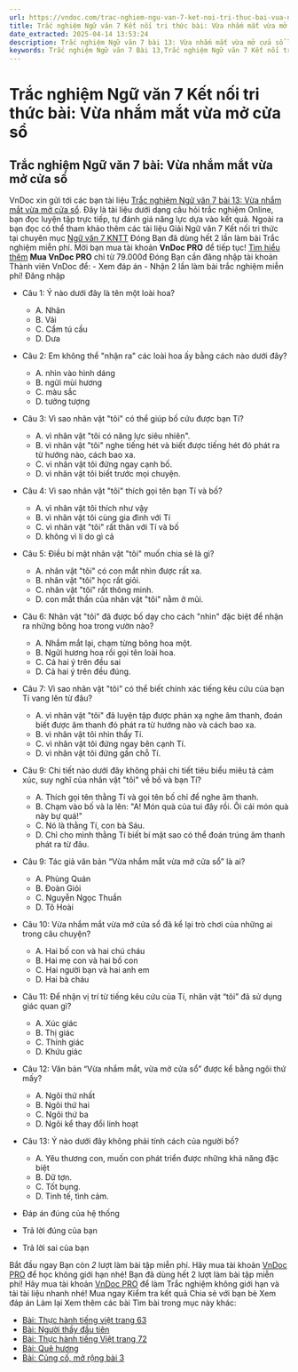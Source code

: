 ```yaml
---
url: https://vndoc.com/trac-nghiem-ngu-van-7-ket-noi-tri-thuc-bai-vua-nham-mat-vua-mo-cua-so-329291
title: Trắc nghiệm Ngữ văn 7 Kết nối tri thức bài: Vừa nhắm mắt vừa mở cửa sổ - VnDoc.com
date_extracted: 2025-04-14 13:53:24
description: Trắc nghiệm Ngữ văn 7 bài 13: Vừa nhắm mắt vừa mở cửa sổ là bộ câu hỏi trắc nghiệm khách quan liên quan đến nội dung trong chương trình Ngữ văn 7 Kết nối tri thức
keywords: Trắc nghiệm Ngữ văn 7 Bài 13,Trắc nghiệm Ngữ văn 7 Kết nối tri thức Bài 13,Trắc nghiệm văn 7 Kết nối tri thức,Trắc nghiệm Ngữ văn 7 bài Vừa nhắm mắt vừa mở cửa sổ,Trắc nghiệm Ngữ văn 7 KNTT,Vừa nhắm mắt vừa mở cửa sổ,Ngữ văn 7 KNTT,Ngữ văn 7 bài 13 kntt
---
```


# Trắc nghiệm Ngữ văn 7 Kết nối tri thức bài: Vừa nhắm mắt vừa mở cửa sổ
## **Trắc nghiệm Ngữ văn 7 bài: Vừa nhắm mắt vừa mở cửa sổ**
VnDoc xin gửi tới các bạn tài liệu [Trắc nghiệm Ngữ văn 7 bài 13: Vừa nhắm mắt vừa mở cửa sổ](<https://vndoc.com/trac-nghiem-ngu-van-7-ket-noi-tri-thuc-bai-vua-nham-mat-vua-mo-cua-so-329291>). Đây là tài liệu dưới dạng câu hỏi trắc nghiệm Online, bạn đọc luyện tập trực tiếp, tự đánh giá năng lực dựa vào kết quả.
Ngoài ra bạn đọc có thể tham khảo thêm các tài liệu Giải Ngữ văn 7 Kết nối tri thức tại chuyên mục [Ngữ văn 7 KNTT](<https://vndoc.com/ngu-van-7-kntt-tap1>)
Đóng
Bạn đã dùng hết 2 lần làm bài Trắc nghiệm miễn phí. Mời bạn mua tài khoản **VnDoc PRO** để tiếp tục\! [Tìm hiểu thêm](</pro>)
**Mua VnDoc PRO** chỉ từ 79.000đ
Đóng
Bạn cần đăng nhập tài khoản Thành viên VnDoc để:
\- Xem đáp án
\- Nhận 2 lần làm bài trắc nghiệm miễn phí\!
Đăng nhập 
  * Câu 1: Ý nào dưới đây là tên một loài hoa?
    * A. Nhãn
    * B. Vải
    * C. Cẩm tú cầu
    * D. Dưa
  * Câu 2: Em không thể "nhận ra" các loài hoa ấy bằng cách nào dưới đây?
    * A. nhìn vào hình dáng
    * B. ngửi mùi hương
    * C. màu sắc
    * D. tưởng tượng
  * Câu 3: Vì sao nhân vật "tôi" có thể giúp bố cứu được bạn Tí?
    * A. vì nhân vật "tôi có năng lực siêu nhiên".
    * B. vì nhân vật "tôi" nghe tiếng hét và biết được tiếng hét đó phát ra từ hướng nào, cách bao xa.
    * C. vì nhân vật tôi đứng ngay cạnh bố.
    * D. vì nhân vật tôi biết trước mọi chuyện.
  * Câu 4: Vì sao nhân vật "tôi" thích gọi tên bạn Tí và bố?
    * A. vì nhân vật tôi thích như vậy
    * B. vì nhân vật tôi cùng gia đình với Tí
    * C. vì nhân vật "tôi" rất thân với Tí và bố
    * D. không vì lí do gì cả
  * Câu 5: Điều bí mật nhân vật "tôi" muốn chia sẻ là gì?
    * A. nhân vật "tôi" có con mắt nhìn được rất xa.
    * B. nhân vật "tôi" học rất giỏi.
    * C. nhân vật "tôi" rất thông minh.
    * D. con mắt thần của nhân vật "tôi" nằm ở mũi.
  * Câu 6: Nhân vật "tôi" đã được bố dạy cho cách "nhìn" đặc biệt để nhận ra những bông hoa trong vườn nào?
    * A. Nhắm mắt lại, chạm từng bông hoa một.
    * B. Ngửi hương hoa rồi gọi tên loài hoa.
    * C. Cả hai ý trên đều sai
    * D. Cả hai ý trên đều đúng.
  * Câu 7: Vì sao nhân vật "tôi" có thể biết chính xác tiếng kêu cứu của bạn Tí vang lên từ đâu?
    * A. vì nhân vật "tôi" đã luyện tập được phản xạ nghe âm thanh, đoán biết được âm thanh đó phát ra từ hướng nào và cách bao xa.
    * B. vì nhân vật tôi nhìn thấy Tí.
    * C. vì nhân vật tôi đứng ngay bên cạnh Tí.
    * D. vì nhân vật tôi đứng gần chỗ Tí.
  * Câu 9: Chi tiết nào dưới đây không phải chi tiết tiêu biểu miêu tả cảm xúc, suy nghĩ của nhân vật "tôi" về bố và bạn Tí?
    * A. Thích gọi tên thằng Tí và gọi tên bố chỉ để nghe âm thanh.
    * B. Chạm vào bố và la lên: "A\! Món quà của tui đây rồi. Ôi cái món quà này bự quá\!"
    * C. Nó là thằng Tí, con bà Sáu.
    * D. Chỉ cho mình thằng Tí biết bí mật sao có thể đoán trúng âm thanh phát ra từ đâu.
  * Câu 9: Tác giả văn bản “Vừa nhắm mắt vừa mở cửa sổ” là ai?
    * A. Phùng Quán
    * B. Đoàn Giỏi
    * C. Nguyễn Ngọc Thuần
    * D. Tô Hoài
  * Câu 10: Vừa nhắm mắt vừa mở cửa sổ đã kể lại trò chơi của những ai trong câu chuyện?
    * A. Hai bố con và hai chú cháu
    * B. Hai mẹ con và hai bố con
    * C. Hai người bạn và hai anh em
    * D. Hai bà cháu
  * Câu 11: Để nhận vị trí từ tiếng kêu cứu của Tí, nhân vật “tôi” đã sử dụng giác quan gì?
    * A. Xúc giác
    * B. Thị giác
    * C. Thính giác
    * D. Khứu giác
  * Câu 12: Văn bản “Vừa nhắm mắt, vừa mở cửa sổ” được kể bằng ngôi thứ mấy?
    * A. Ngôi thứ nhất
    * B. Ngôi thứ hai
    * C. Ngôi thứ ba
    * D. Ngôi kể thay đổi linh hoạt
  * Câu 13: Ý nào dưới đây không phải tính cách của người bố?
    * A. Yêu thương con, muốn con phát triển được những khả năng đặc biệt
    * B. Dữ tợn.
    * C. Tốt bụng.
    * D. Tinh tế, tình cảm.

  * Đáp án đúng của hệ thống
  * Trả lời đúng của bạn
  * Trả lời sai của bạn

Bắt đầu ngay
Bạn còn _2_ lượt làm bài tập miễn phí. Hãy mua tài khoản [VnDoc PRO](</pro>) để học không giới hạn nhé\!  Bạn đã dùng hết 2 lượt làm bài tập miễn phí\! Hãy mua tài khoản [VnDoc PRO](</pro>) để làm Trắc nghiệm không giới hạn và tải tài liệu nhanh nhé\!  Mua ngay
Kiểm tra kết quả Chia sẻ với bạn bè Xem đáp án Làm lại
Xem thêm các bài Tìm bài trong mục này khác:
  * [Bài: Thực hành tiếng việt trang 63](</trac-nghiem-ngu-van-7-ket-noi-tri-thuc-bai-thuc-hanh-tieng-viet-trang-63-329294>)
  * [Bài: Người thầy đầu tiên](</trac-nghiem-ngu-van-7-ket-noi-tri-thuc-bai-nguoi-thay-dau-tien-329302>)
  * [Bài: Thực hành tiếng Việt trang 72](</trac-nghiem-ngu-van-7-ket-noi-tri-thuc-bai-thuc-hanh-tieng-viet-trang-72-329309>)
  * [Bài: Quê hương](</trac-nghiem-ngu-van-7-ket-noi-tri-thuc-bai-que-huong-329320>)
  * [Bài: Củng cố, mở rộng bài 3](</trac-nghiem-ngu-van-7-ket-noi-tri-thuc-bai-cung-co-mo-rong-bai-3-329328>)

